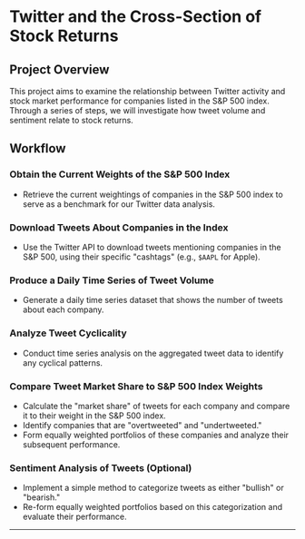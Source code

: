 # Twitter and the Cross-Section of Stock Returns

## Project Overview

This project aims to examine the relationship between Twitter activity and stock market performance for companies listed in the S&P 500 index. Through a series of steps, we will investigate how tweet volume and sentiment relate to stock returns.

## Workflow

### Obtain the Current Weights of the S&P 500 Index

- Retrieve the current weightings of companies in the S&P 500 index to serve as a benchmark for our Twitter data analysis.

### Download Tweets About Companies in the Index

- Use the Twitter API to download tweets mentioning companies in the S&P 500, using their specific "cashtags" (e.g., `$AAPL` for Apple).

### Produce a Daily Time Series of Tweet Volume

- Generate a daily time series dataset that shows the number of tweets about each company.

### Analyze Tweet Cyclicality

- Conduct time series analysis on the aggregated tweet data to identify any cyclical patterns.

### Compare Tweet Market Share to S&P 500 Index Weights

- Calculate the "market share" of tweets for each company and compare it to their weight in the S&P 500 index.
- Identify companies that are "overtweeted" and "undertweeted."
- Form equally weighted portfolios of these companies and analyze their subsequent performance.

### Sentiment Analysis of Tweets (Optional)

- Implement a simple method to categorize tweets as either "bullish" or "bearish."
- Re-form equally weighted portfolios based on this categorization and evaluate their performance.

---

